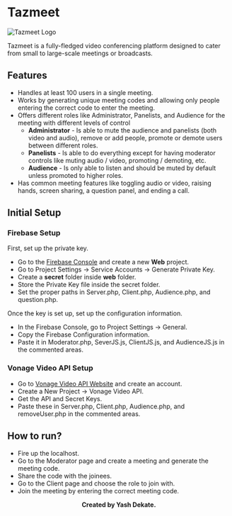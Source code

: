 # Tazmeet

![Tazmeet Logo](https://user-images.githubusercontent.com/42903859/139480440-c9ba00bf-720f-4f95-a28d-231d1fd60564.png)

Tazmeet is a fully-fledged video conferencing platform designed to cater from small to large-scale meetings or broadcasts.

## Features

* Handles at least 100 users in a single meeting.
* Works by generating unique meeting codes and allowing only people entering the correct code to enter the meeting.
* Offers different roles like Administrator, Panelists, and Audience for the meeting with different levels of control
  * **Administrator** - Is able to mute the audience and panelists (both video and audio), remove or add people, promote or demote users between different roles.  
  * **Panelists** - Is able to do everything except for having moderator controls like muting audio / video, promoting / demoting, etc.  
  * **Audience** - Is only able to listen and should be muted by default unless promoted to higher roles.
* Has common meeting features like toggling audio or video, raising hands, screen sharing, a question panel, and ending a call.

## Initial Setup

### Firebase Setup

First, set up the private key.

* Go to the [Firebase Console](https://console.firebase.google.com) and create a new **Web** project.
* Go to Project Settings &rarr; Service Accounts &rarr; Generate Private Key.
* Create a **secret** folder inside **web** folder.
* Store the Private Key file inside the secret folder.
* Set the proper paths in Server.php, Client.php, Audience.php, and question.php.

Once the key is set up, set up the configuration information.

* In the Firebase Console, go to Project Settings &rarr; General.
* Copy the Firebase Configuration information.
* Paste it in Moderator.php, SeverJS.js, ClientJS.js, and AudienceJS.js in the commented areas.

### Vonage Video API Setup

* Go to [Vonage Video API Website](https://id.tokbox.com/login) and create an account.
* Create a New Project &rarr; Vonage Video API.
* Get the API and Secret Keys.
* Paste these in Server.php, Client.php, Audience.php, and removeUser.php in the commented areas.

## How to run?

* Fire up the localhost.
* Go to the Moderator page and create a meeting and generate the meeting code.
* Share the code with the joinees.
* Go to the Client page and choose the role to join with.
* Join the meeting by entering the correct meeting code.

<b> <p align = "center"> Created by Yash Dekate. </p> </b>
